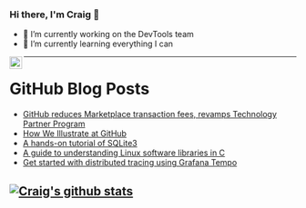 ### Hi there, I'm Craig 👋

<!--
**CraigTeelFugro/CraigTeelFugro** is a ✨ _special_ ✨ repository because its `README.md` (this file) appears on your GitHub profile.

Here are some ideas to get you started:
-->

- 🔭 I’m currently working on the DevTools team
- 🌱 I’m currently learning everything I can

[<img align="left" alt="Craig Teel | LinkedIn" width="22px" src="https://cdn.jsdelivr.net/npm/simple-icons@v3/icons/linkedin.svg" />][linkedin]

---

# GitHub Blog Posts

<!-- BLOG-POST-LIST:START -->
- [GitHub reduces Marketplace transaction fees, revamps Technology Partner Program](https://github.blog/2021-02-04-github-reduces-marketplace-transaction-fees-revamps-technology-partner-program/)
- [How We Illustrate at GitHub](https://github.blog/2021-02-04-how-we-illustrate-at-github/)
- [A hands-on tutorial of SQLite3](https://opensource.com/article/21/2/sqlite3-cheat-sheet)
- [A guide to understanding Linux software libraries in C](https://opensource.com/article/21/2/linux-software-libraries)
- [Get started with distributed tracing using Grafana Tempo](https://opensource.com/article/21/2/tempo-distributed-tracing)
<!-- BLOG-POST-LIST:END -->

## [![Craig's github stats](https://github-readme-stats.vercel.app/api?username=craigteelfugro)](https://github.com/anuraghazra/github-readme-stats)


[linkedin]: https://linkedin.com/in/craig-teel-b8786771

